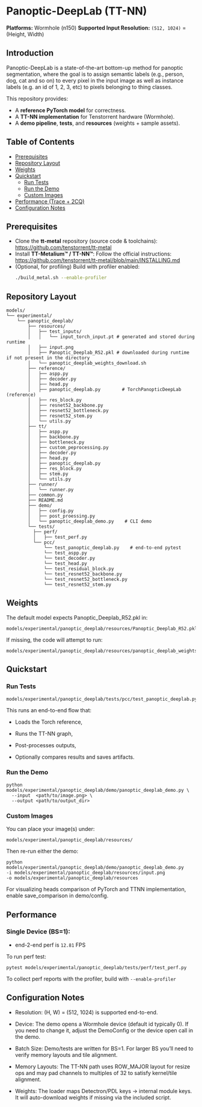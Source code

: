 # Panoptic-DeepLab (TT-NN)

**Platforms:** Wormhole (n150)
**Supported Input Resolution:** `(512, 1024)` = (Height, Width)

## Introduction
Panoptic-DeepLab is a state-of-the-art bottom-up method for panoptic segmentation, where the goal is to assign semantic labels (e.g., person, dog, cat and so on) to every pixel in the input image as well as instance labels (e.g. an id of 1, 2, 3, etc) to pixels belonging to thing classes.

This repository provides:
- A **reference PyTorch model** for correctness.
- A **TT-NN implementation** for Tenstorrent hardware (Wormhole).
- A **demo pipeline**, **tests**, and **resources** (weights + sample assets).

## Table of Contents
- [Prerequisites](#prerequisites)
- [Repository Layout](#repository-layout)
- [Weights](#weights)
- [Quickstart](#quickstart)
  - [Run Tests](#run-tests)
  - [Run the Demo](#run-the-demo)
  - [Custom Images](#custom-images)
- [Performance (Trace + 2CQ)](#performance-trace--2cq)
- [Configuration Notes](#configuration-notes)

## Prerequisites
- Clone the **tt-metal** repository (source code & toolchains):
  <https://github.com/tenstorrent/tt-metal>
- Install **TT-Metalium™ / TT-NN™**:
  Follow the official instructions: <https://github.com/tenstorrent/tt-metal/blob/main/INSTALLING.md>
- (Optional, for profiling) Build with profiler enabled:
  ```bash
  ./build_metal.sh --enable-profiler

## Repository Layout
```
models/
└── experimental/
    └── panoptic_deeplab/
        ├── resources/
        │   ├── test_inputs/
        │   │   └── input_torch_input.pt # generated and stored during runtime
        │   ├── input.png
        │   ├── Panoptic_Deeplab_R52.pkl # downloaded during runtime if not present in the directory
        │   └── panoptic_deeplab_weights_download.sh
        ├── reference/
        │   ├── aspp.py
        │   ├── decoder.py
        │   ├── head.py
        │   ├── panoptic_deeplab.py        # TorchPanopticDeepLab (reference)
        │   ├── res_block.py
        │   ├── resnet52_backbone.py
        │   ├── resnet52_bottleneck.py
        │   ├── resnet52_stem.py
        │   └── utils.py
        ├── tt/
        │   ├── aspp.py
        │   ├── backbone.py
        │   ├── bottleneck.py
        │   ├── custom_peprocessing.py
        │   ├── decoder.py
        │   ├── head.py
        │   ├── panoptic_deeplab.py
        │   ├── res_block.py
        │   ├── stem.py
        │   └── utils.py
        ├── runner/
        │   └── runner.py
        ├── common.py
        ├── README.md
        ├── demo/
        │   ├── config.py
        │   ├── post_proessing.py
        │   └── panoptic_deeplab_demo.py    # CLI demo
        └── tests/
          ├── perf/
          │   ├── test_perf.py
          └── pcc/
              └── test_panoptic_deeplab.py    # end-to-end pytest
              └── test_aspp.py
              └── test_decoder.py
              └── test_head.py
              └── test_residual_block.py
              └── test_resnet52_backbone.py
              └── test_resnet52_bottleneck.py
              └── test_resnet52_stem.py
```

## Weights
The default model expects Panoptic_Deeplab_R52.pkl in:

```
models/experimental/panoptic_deeplab/resources/Panoptic_Deeplab_R52.pkl
```
If missing, the code will attempt to run:
```
models/experimental/panoptic_deeplab/resources/panoptic_deeplab_weights_download.sh
```

## Quickstart
### Run Tests
```
models/experimental/panoptic_deeplab/tests/pcc/test_panoptic_deeplab.py
```
This runs an end-to-end flow that:

  - Loads the Torch reference,

  - Runs the TT-NN graph,

  - Post-processes outputs,

  - Optionally compares results and saves artifacts.

### Run the Demo
```
python models/experimental/panoptic_deeplab/demo/panoptic_deeplab_demo.py \
  --input  <path/to/image.png> \
  --output <path/to/output_dir>
```
### Custom Images
You can place your image(s) under:
```
models/experimental/panoptic_deeplab/resources/
```
Then re-run either the demo:
```
python models/experimental/panoptic_deeplab/demo/panoptic_deeplab_demo.py
-i models/experimental/panoptic_deeplab/resources/input.png
-o models/experimental/panoptic_deeplab/resources
```

For visualizing heads comparison of PyTorch and TTNN implementation, enable save_comparison in demo/config.


## Performance
### Single Device (BS=1):

- end-2-end perf is `12.81` FPS

To run perf test:
```
pytest models/experimental/panoptic_deeplab/tests/perf/test_perf.py
```

To collect perf reports with the profiler, build with `--enable-profiler`

## Configuration Notes

- Resolution: (H, W) = (512, 1024) is supported end-to-end.

- Device: The demo opens a Wormhole device (default id typically 0). If you need to change it, adjust the DemoConfig or the device open call in the demo.

- Batch Size: Demo/tests are written for BS=1. For larger BS you’ll need to verify memory layouts and tile alignment.

- Memory Layouts: The TT-NN path uses ROW_MAJOR layout for resize ops and may pad channels to multiples of 32 to satisfy kernel/tile alignment.

- Weights: The loader maps Detectron/PDL keys → internal module keys. It will auto-download weights if missing via the included script.
